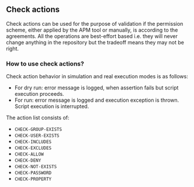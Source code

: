 ## Check actions
Check actions can be used for the purpose of validation if the permission scheme, either applied by the APM tool or manually, is according to the agreements. All the operations are best-effort based i.e. they will never change anything in the repository but the tradeoff means they may not be right.

### How to use check actions?
Check action behavior in simulation and real execution modes is as follows:
* For dry run: error message is logged, when assertion fails but script execution proceeds.
* For run: error message is logged and execution exception is thrown. Script execution is interrupted.

The action list consists of:
* `CHECK-GROUP-EXISTS`
* `CHECK-USER-EXISTS`
* `CHECK-INCLUDES`
* `CHECK-EXCLUDES`
* `CHECK-ALLOW`
* `CHECK-DENY`
* `CHECK-NOT-EXISTS`
* `CHECK-PASSWORD`
* `CHECK-PROPERTY`
